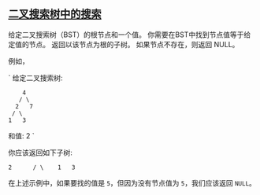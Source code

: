 ## [二叉搜索树中的搜索](https://leetcode-cn.com/problems/search-in-a-binary-search-tree/)

给定二叉搜索树（BST）的根节点和一个值。 你需要在BST中找到节点值等于给定值的节点。 返回以该节点为根的子树。 如果节点不存在，则返回 NULL。

例如，

`
给定二叉搜索树:

        4
       / \
      2   7
     / \
    1   3

和值: 2
`

你应该返回如下子树:

`
      2     
     / \   
    1   3
`

在上述示例中，如果要找的值是 `5`，但因为没有节点值为 `5`，我们应该返回 `NULL`。